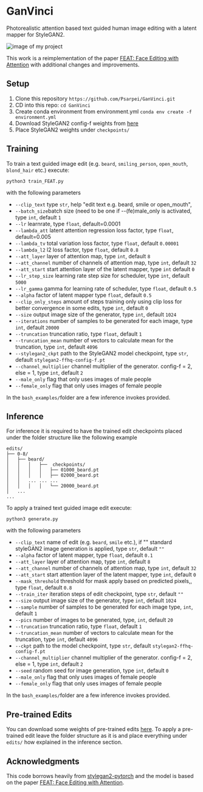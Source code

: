 # GanVinci
Photorealistic attention based text guided human image editing with a latent mapper for StyleGAN2.

![image of my project](https://github.com/Psarpei/GanVinci/blob/master/GanVinci2.png)

This work is a reimplementation of the paper [FEAT: Face Editing with Attention](https://arxiv.org/abs/2202.02713) with additional changes and improvements.

## Setup
1. Clone this repository ```https://github.com/Psarpei/GanVinci.git```
2. CD into this repo: ```cd GanVinci```
3. Create conda environment from environment.yml ```conda env create -f environment.yml```
4. Download StyleGAN2 config-f weights from [here](https://drive.google.com/drive/folders/1C58moKK0AOri27DuhZPEKxHC8ea9SRAF?usp=share_link)
5. Place StyleGAN2 weights under ```checkpoints/```

## Training
To train a text guided image edit (e.g. ```beard```, ```smiling_person```, ```open_mouth```, ```blond_hair``` etc.) execute:

    python3 train_FEAT.py

with the following parameters

* ```--clip_text``` type ```str```, help "edit text e.g. beard, smile or open_mouth",
* ```--batch_size```batch size (need to be one if --(fe)male_only is activated, type ```int```, default ```1``` 
* ```--lr``` learnrate, type ```float```, default=0.0001
* ```--lambda_att``` latent attention regression loss factor, type ```float```, default=0.005
* ```--lambda_tv``` total variation loss factor, type ```float```, default ```0.00001```
* ```--lambda_l2``` l2 loss factor, type ```float```, default ```0.8```
* ```--att_layer``` layer of attention map, type ```int```, default ```8```
* ```--att_channel``` number of channels of attention map, type ```int```, default ```32```
* ```--att_start``` start attention layer of the latent mapper, type ```int``` default ```0```
* ```--lr_step_size``` learning rate step size for scheduler, type ```int```, default ```5000```
* ```--lr_gamma``` gamma for learning rate of scheduler, type ```float```, default ```0.5```
* ```--alpha``` factor of latent mapper type ```float```, default ```0.5```
* ```--clip_only_steps``` amount of steps training only using clip loss for better convergence in some edits, type ```int```, default ```0```
* ```--size``` output image size of the generator, type ```int```, default ```1024```
* ```--iterations``` number of samples to be generated for each image, type ```int```, default ```20000```
* ```--truncation``` truncation ratio, type ```float```, default ```1``` 
* ```--truncation_mean``` number of vectors to calculate mean for the truncation, type ```int```, default ```4096```
* ```--stylegan2_ckpt``` path to the StyleGAN2 model checkpoint, type ```str```, default ```stylegan2-ffhq-config-f.pt```
* ```--channel_multiplier``` channel multiplier of the generator. config-f = 2, else = 1, type ```int```, default ```2```
* ```--male_only``` flag that only uses images of male people
* ```--female_only``` flag that only uses images of female people

In the ```bash_examples/```folder are a few inference invokes provided.

## Inference
For inference it is required to have the trained edit checkpoints placed under the folder structure like the following example

```
edits/
├── 0-8/
│   ├── beard/
│   │   │   ├──  checkpoints/  
│   │   │   │   ├── 01000_beard.pt
│   │   │   │   ├── 02000_beard.pt    
│   │   ... ... ...
│   │   │   │   └── 20000_beard.pt    
│   ...
...
```

To apply a trained text guided image edit execute:

    python3 generate.py

with the following parameters
* ```--clip_text``` name of edit (e.g. ```beard```, ```smile``` etc.), if "" standard styleGAN2 image generation is applied, type ```str```, default ```""```
* ```--alpha``` factor of latent mapper, type ```float```, default ```0.1``` 
* ```--att_layer``` layer of attention map, type ```int```, default ```8``` 
* ```--att_channel``` number of channels of attention map, type ```int```, default ```32```
* ```--att_start``` start attention layer of the latent mapper, type ```int```, default ```0```
* ```--mask_threshold``` threshold for mask apply based on predicted pixels,, type ```float```, default ```0.8```
* ```--train_iter```  iteration steps of edit checkpoint, type ```str```, default ```""```
* ```--size``` output image size of the generator, type ```int```, default ```1024```
* ```--sample``` number of samples to be generated for each image type, ```int```, default ```1``` 
* ```--pics``` number of images to be generated, type, ```int```, default ```20```
* ```--truncation``` truncation ratio, type ```float```, default ```1```
* ```--truncation_mean``` number of vectors to calculate mean for the truncation, type ```int```, default ```4096```
* ```--ckpt``` path to the model checkpoint, type ```str```, default ```stylegan2-ffhq-config-f.pt```
* ```--channel_multiplier``` channel multiplier of the generator. config-f = 2, else = 1, type ```int```, default ```2```
* ```--seed``` random seed for image generation, type ```int```, default ```0```
* ```--male_only``` flag that only uses images of female people
* ```--female_only``` flag that only uses images of female people

In the ```bash_examples/```folder are a few inference invokes provided.

## Pre-trained Edits
You can download some weights of pre-trained edits [here](https://drive.google.com/drive/folders/1O2cCwasxJ6H6vkgO4iAyZQOIwzEno9vD?usp=share_link).
To apply a pre-trained edit leave the folder structure as it is and place everything under ``edits/`` how explained in the inference section. 

## Acknowledgments
This code borrows heavily from [stylegan2-pytorch](https://github.com/rosinality/stylegan2-pytorch) and the model is based on the paper [FEAT: Face Editing with Attention](https://arxiv.org/abs/2202.02713).

